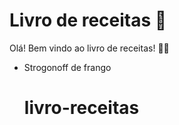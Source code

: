 # Livro de receitas :chicken:

Olá! Bem vindo ao livro de receitas! :man_cook:

* Strogonoff de frango

  # livro-receitas
